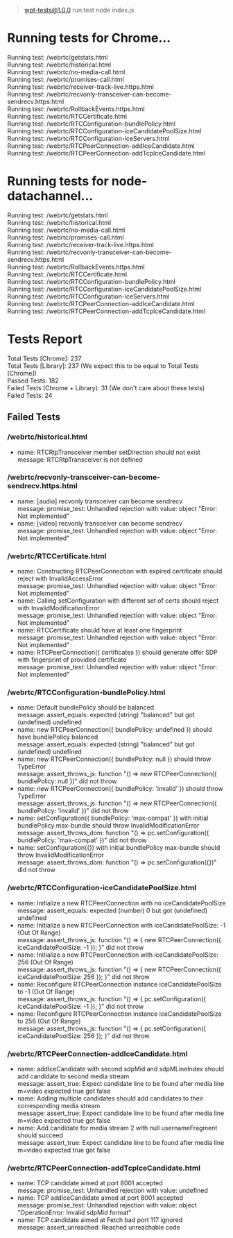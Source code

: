 
> wpt-tests@1.0.0 run:test
> node index.js

# Running tests for Chrome...
Running test: /webrtc/getstats.html  
Running test: /webrtc/historical.html  
Running test: /webrtc/no-media-call.html  
Running test: /webrtc/promises-call.html  
Running test: /webrtc/receiver-track-live.https.html  
Running test: /webrtc/recvonly-transceiver-can-become-sendrecv.https.html  
Running test: /webrtc/RollbackEvents.https.html  
Running test: /webrtc/RTCCertificate.html  
Running test: /webrtc/RTCConfiguration-bundlePolicy.html  
Running test: /webrtc/RTCConfiguration-iceCandidatePoolSize.html  
Running test: /webrtc/RTCConfiguration-iceServers.html  
Running test: /webrtc/RTCPeerConnection-addIceCandidate.html  
Running test: /webrtc/RTCPeerConnection-addTcpIceCandidate.html  

# Running tests for node-datachannel...
Running test: /webrtc/getstats.html  
Running test: /webrtc/historical.html  
Running test: /webrtc/no-media-call.html  
Running test: /webrtc/promises-call.html  
Running test: /webrtc/receiver-track-live.https.html  
Running test: /webrtc/recvonly-transceiver-can-become-sendrecv.https.html  
Running test: /webrtc/RollbackEvents.https.html  
Running test: /webrtc/RTCCertificate.html  
Running test: /webrtc/RTCConfiguration-bundlePolicy.html  
Running test: /webrtc/RTCConfiguration-iceCandidatePoolSize.html  
Running test: /webrtc/RTCConfiguration-iceServers.html  
Running test: /webrtc/RTCPeerConnection-addIceCandidate.html  
Running test: /webrtc/RTCPeerConnection-addTcpIceCandidate.html  

# Tests Report
Total Tests [Chrome]:  237   
Total Tests [Library]:  237  (We expect this to be equal to Total Tests [Chrome])  
Passed Tests:  182   
Failed Tests (Chrome + Library):  31  (We don't care about these tests)  
Failed Tests:  24    

## Failed Tests
### /webrtc/historical.html
- name: RTCRtpTransceiver member setDirection should not exist  
  message: RTCRtpTransceiver is not defined  
### /webrtc/recvonly-transceiver-can-become-sendrecv.https.html
- name: [audio] recvonly transceiver can become sendrecv  
  message: promise_test: Unhandled rejection with value: object "Error: Not implemented"  
- name: [video] recvonly transceiver can become sendrecv  
  message: promise_test: Unhandled rejection with value: object "Error: Not implemented"  
### /webrtc/RTCCertificate.html
- name: Constructing RTCPeerConnection with expired certificate should reject with InvalidAccessError  
  message: promise_test: Unhandled rejection with value: object "Error: Not implemented"  
- name: Calling setConfiguration with different set of certs should reject with InvalidModificationError  
  message: promise_test: Unhandled rejection with value: object "Error: Not implemented"  
- name: RTCCertificate should have at least one fingerprint  
  message: promise_test: Unhandled rejection with value: object "Error: Not implemented"  
- name: RTCPeerConnection({ certificates }) should generate offer SDP with fingerprint of provided certificate  
  message: promise_test: Unhandled rejection with value: object "Error: Not implemented"  
### /webrtc/RTCConfiguration-bundlePolicy.html
- name: Default bundlePolicy should be balanced  
  message: assert_equals: expected (string) "balanced" but got (undefined) undefined  
- name: new RTCPeerConnection({ bundlePolicy: undefined }) should have bundlePolicy balanced  
  message: assert_equals: expected (string) "balanced" but got (undefined) undefined  
- name: new RTCPeerConnection({ bundlePolicy: null }) should throw TypeError  
  message: assert_throws_js: function "() =>
      new RTCPeerConnection({ bundlePolicy: null })" did not throw  
- name: new RTCPeerConnection({ bundlePolicy: 'invalid' }) should throw TypeError  
  message: assert_throws_js: function "() =>
      new RTCPeerConnection({ bundlePolicy: 'invalid' })" did not throw  
- name: setConfiguration({ bundlePolicy: 'max-compat' }) with initial bundlePolicy max-bundle should throw InvalidModificationError  
  message: assert_throws_dom: function "() =>
      pc.setConfiguration({ bundlePolicy: 'max-compat' })" did not throw  
- name: setConfiguration({}) with initial bundlePolicy max-bundle should throw InvalidModificationError  
  message: assert_throws_dom: function "() =>
      pc.setConfiguration({})" did not throw  
### /webrtc/RTCConfiguration-iceCandidatePoolSize.html
- name: Initialize a new RTCPeerConnection with no iceCandidatePoolSize  
  message: assert_equals: expected (number) 0 but got (undefined) undefined  
- name: Initialize a new RTCPeerConnection with iceCandidatePoolSize: -1 (Out Of Range)  
  message: assert_throws_js: function "() => {
    new RTCPeerConnection({
      iceCandidatePoolSize: -1
    });
  }" did not throw  
- name: Initialize a new RTCPeerConnection with iceCandidatePoolSize: 256 (Out Of Range)  
  message: assert_throws_js: function "() => {
    new RTCPeerConnection({
      iceCandidatePoolSize: 256
    });
  }" did not throw  
- name: Reconfigure RTCPeerConnection instance iceCandidatePoolSize to -1 (Out Of Range)  
  message: assert_throws_js: function "() => {
    pc.setConfiguration({
      iceCandidatePoolSize: -1
    });
  }" did not throw  
- name: Reconfigure RTCPeerConnection instance iceCandidatePoolSize to 256 (Out Of Range)  
  message: assert_throws_js: function "() => {
    pc.setConfiguration({
      iceCandidatePoolSize: 256
    });
  }" did not throw  
### /webrtc/RTCPeerConnection-addIceCandidate.html
- name: addIceCandidate with second sdpMid and sdpMLineIndex should add candidate to second media stream  
  message: assert_true: Expect candidate line to be found after media line m=video expected true got false  
- name: Adding multiple candidates should add candidates to their corresponding media stream  
  message: assert_true: Expect candidate line to be found after media line m=video expected true got false  
- name: Add candidate for media stream 2 with null usernameFragment should succeed  
  message: assert_true: Expect candidate line to be found after media line m=video expected true got false  
### /webrtc/RTCPeerConnection-addTcpIceCandidate.html
- name: TCP candidate aimed at port 8001 accepted  
  message: promise_test: Unhandled rejection with value: undefined  
- name: TCP addIceCandidate aimed at port 8001 accepted  
  message: promise_test: Unhandled rejection with value: object "OperationError: Invalid sdpMid format"  
- name: TCP candidate aimed at Fetch bad port 117 ignored  
  message: assert_unreached: Reached unreachable code  
